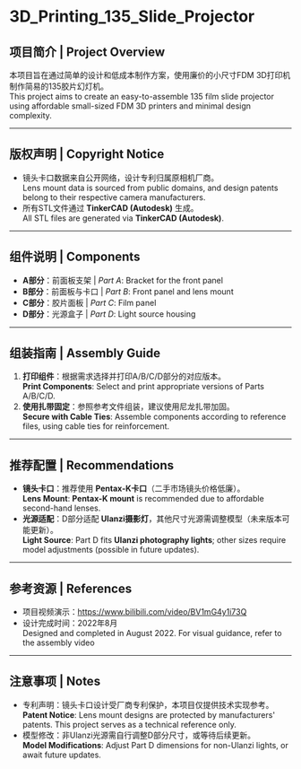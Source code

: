 # 3D_Printing_135_Slide_Projector

## 项目简介 | Project Overview
本项目旨在通过简单的设计和低成本制作方案，使用廉价的小尺寸FDM 3D打印机制作简易的135胶片幻灯机。  
This project aims to create an easy-to-assemble 135 film slide projector using affordable small-sized FDM 3D printers and minimal design complexity.

---

## 版权声明 | Copyright Notice
- 镜头卡口数据来自公开网络，设计专利归属原相机厂商。  
  Lens mount data is sourced from public domains, and design patents belong to their respective camera manufacturers.
- 所有STL文件通过 **TinkerCAD (Autodesk)** 生成。  
  All STL files are generated via **TinkerCAD (Autodesk)**.

---

## 组件说明 | Components
- **A部分**：前面板支架 | *Part A*: Bracket for the front panel  
- **B部分**：前面板与卡口 | *Part B*: Front panel and lens mount  
- **C部分**：胶片面板 | *Part C*: Film panel  
- **D部分**：光源盒子 | *Part D*: Light source housing  

---

## 组装指南 | Assembly Guide
1. **打印组件**：根据需求选择并打印A/B/C/D部分的对应版本。  
   **Print Components**: Select and print appropriate versions of Parts A/B/C/D.  
2. **使用扎带固定**：参照参考文件组装，建议使用尼龙扎带加固。  
   **Secure with Cable Ties**: Assemble components according to reference files, using cable ties for reinforcement.  

---

## 推荐配置 | Recommendations
- **镜头卡口**：推荐使用 **Pentax-K卡口**（二手市场镜头价格低廉）。  
  **Lens Mount**: **Pentax-K mount** is recommended due to affordable second-hand lenses.  
- **光源适配**：D部分适配 **Ulanzi摄影灯**，其他尺寸光源需调整模型（未来版本可能更新）。  
  **Light Source**: Part D fits **Ulanzi photography lights**; other sizes require model adjustments (possible in future updates).  

---

## 参考资源 | References
- 项目视频演示：<https://www.bilibili.com/video/BV1mG4y1i73Q>  
- 设计完成时间：2022年8月  
Designed and completed in August 2022.
For visual guidance, refer to the assembly video
---

## 注意事项 | Notes
- 专利声明：镜头卡口设计受厂商专利保护，本项目仅提供技术实现参考。  
  **Patent Notice**: Lens mount designs are protected by manufacturers' patents. This project serves as a technical reference only.
- 模型修改：非Ulanzi光源需自行调整D部分尺寸，或等待后续更新。  
  **Model Modifications**: Adjust Part D dimensions for non-Ulanzi lights, or await future updates.